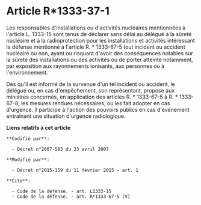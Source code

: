 # Article R*1333-37-1

Les responsables d'installations ou d'activités nucléaires mentionnées à l'article L. 1333-15 sont tenus de déclarer sans
délai au délégué à la sûreté nucléaire et à la radioprotection pour les installations et activités intéressant la défense
mentionné à l'article R. * 1333-67-5 tout incident ou accident nucléaire ou non, ayant ou risquant d'avoir des conséquences
notables sur la sûreté des installations ou des activités ou de porter atteinte notamment, par exposition aux rayonnements
ionisants, aux personnes ou à l'environnement. 

Dès qu'il est informé de la survenue d'un tel incident ou accident, le délégué ou, en cas d'empêchement, son représentant,
propose aux ministres concernés, en application des articles R. * 1333-67-5 à R. * 1333-67-8, les mesures rendues
nécessaires, ou les fait adopter en cas d'urgence. Il participe à l'action des pouvoirs publics en cas d'événement entraînant
une situation d'urgence radiologique.

**Liens relatifs à cet article**

	**Codifié par**:

	  - Décret n°2007-583 du 23 avril 2007

	**Modifié par**:

	  - Décret n°2015-159 du 11 février 2015 - art. 1

	**Cite**:

	  - Code de la défense. - art. L1333-15
	  - Code de la défense. - art. R*1333-67-5 (V)
